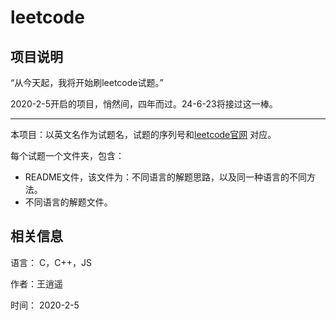 # leetcode

## 项目说明

“从今天起，我将开始刷leetcode试题。”

2020-2-5开启的项目，悄然间，四年而过。24-6-23将接过这一棒。

---

本项目：以英文名作为试题名，试题的序列号和[leetcode官网](https://leetcode.com/) 对应。

每个试题一个文件夹，包含：

- README文件，该文件为：不同语言的解题思路，以及同一种语言的不同方法。
- 不同语言的解题文件。

## 相关信息

语言： C，C++，JS

作者：王逍遥

时间： 2020-2-5
